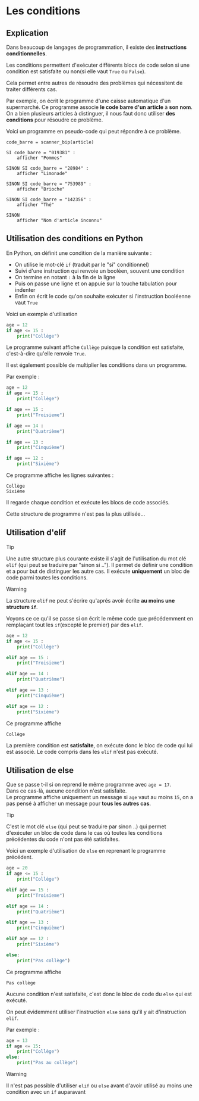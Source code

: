 # Les conditions  

## Explication  
Dans beaucoup de langages de programmation, il existe des __instructions conditionnelles__.    


Les conditions permettent d'exécuter différents blocs de code selon si une condition est satisfaite ou non(si elle vaut `True` ou `False`).

Cela permet entre autres de résoudre des problèmes qui nécessitent de traiter différents cas.   

Par exemple, on écrit le programme d'une caisse automatique d'un supermarché. Ce programme associe __le code barre d'un article__ à __son nom__.    
On a bien plusieurs articles à distinguer, il nous faut donc utiliser __des conditions__ pour résoudre ce problème.  


Voici un programme en pseudo-code qui peut répondre à ce problème.
```Pseudo  
code_barre = scanner_bip(article)

SI code_barre = "019381" :
    afficher "Pommes"

SINON SI code_barre = "28984" :
    afficher "Limonade"

SINON SI code_barre = "753989" :
    afficher "Brioche"

SINON SI code_barre = "142356" :
    afficher "Thé"

SINON 
    afficher "Nom d'article inconnu" 
```

## Utilisation des conditions en Python  

En Python, on définit une condition de la manière suivante :
- On utilise le mot-clé `if` (traduit par le "si" conditionnel)   
- Suivi d'une instruction qui renvoie un booléen, souvent une condition    
- On termine en notant `:` à la fin de la ligne   
- Puis on passe une ligne et on appuie sur la touche tabulation pour indenter  
- Enfin on écrit le code qu'on souhaite exécuter si l'instruction booléenne vaut `True`  

Voici un exemple d'utilisation 
```Python  
age = 12
if age <= 15 :
    print("Collège")
```

Le programme suivant affiche `Collège` puisque la condition est satisfaite, c'est-à-dire qu'elle renvoie `True`.    


Il est également possible de multiplier les conditions dans un programme.    

Par exemple :   

```Python  
age = 12
if age <= 15 :
    print("Collège")

if age == 15 :
    print("Troisieme")

if age == 14 :
    print("Quatrième")

if age == 13 :
    print("Cinquième")

if age == 12 :
    print("Sixième")
```


Ce programme affiche les lignes suivantes :
```
Collège  
Sixième  
```
Il regarde chaque condition et exécute les blocs de code associés.  

Cette structure de programme n'est pas la plus utilisée...    


## Utilisation d'elif  

> [!TIP]
> Une autre structure plus courante existe il s'agit de l'utilisation du mot clé `elif` (qui peut se traduire par "sinon si .."). Il permet de définir une condition et a pour but de distinguer les autre cas. 
> Il exécute __uniquement__ un bloc de code parmi toutes les conditions.      

> [!WARNING]
> La structure `elif` ne peut s'écrire qu'aprés avoir écrite __au moins une structure `if`__.   

Voyons ce ce qu'il se passe si on écrit le même code que précédemment en remplaçant tout les `if`(excepté le premier) par des `elif`. 

```Python  
age = 12
if age <= 15 :
    print("Collège")

elif age == 15 :
    print("Troisieme")

elif age == 14 :
    print("Quatrième")

elif age == 13 :
    print("Cinquième")

elif age == 12 :
    print("Sixième")
```

Ce programme affiche 

```
Collège
```

La première condition est __satisfaite__, on exécute donc le bloc de code qui lui est associé. Le code compris dans les `elif` n'est pas exécuté.     



## Utilisation de else  

Que se passe t-il si on reprend le même programme avec `age = 17`.    
Dans ce cas-là, aucune condition n'est satisfaite.   
Le programme affiche uniquement un message si `age` vaut au moins `15`, on a pas pensé à afficher un message pour __tous les autres cas__.  

> [!TIP]
> C'est le mot clé `else` (qui peut se traduire par sinon ..) qui permet d'exécuter un bloc de code dans le cas où toutes les conditions précédentes du code n'ont pas été satisfaites.     

Voici un exemple d'utilisation de `else` en reprenant le programme précédent.    
```Python  
age = 20
if age <= 15 :
    print("Collège")

elif age == 15 :
    print("Troisieme")

elif age == 14 :
    print("Quatrième")

elif age == 13 :
    print("Cinquième")

elif age == 12 :
    print("Sixième")

else: 
    print("Pas collège")
```

Ce programme affiche   
```
Pas collège 
```

Aucune condition n'est satisfaite, c'est donc le bloc de code du `else` qui est exécuté.  

On peut évidemment utiliser l'instruction `else` sans qu'il y ait d'instruction `elif`.  

Par exemple :
```Python
age = 13
if age <= 15:
    print("Collège")
else:
    print("Pas au collège")
```  

> [!WARNING] 
> Il n'est pas possible d'utiliser `elif` ou `else` avant d'avoir utilisé au moins une condition avec un `if` auparavant  
